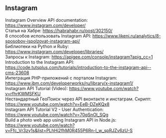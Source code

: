 ## Instagram
Instagram Overview API documentation: https://www.instagram.com/developer/      
Статья на Хабре: https://habrahabr.ru/post/302150/       
8 способов использовать Instagram API: https://www.likeni.ru/analytics/8-sposobov-ispolzovat-instagram-api/      
Библиотеки на Python и Ruby: https://www.instagram.com/developer/libraries/      
Запросы к Instagram: https://apigee.com/console/instagram?apig_cc=1      
Introduction to the Instagram API: https://code.tutsplus.com/tutorials/introduction-to-the-instagram-api--cms-23608      
Интеграция PHP-приложений с порталом Instagram: https://www.ibm.com/developerworks/ru/library/x-instagram1/      
Instagram API Tutorial (Video): https://www.youtube.com/watch?v=rfhrKWMSFKU     
Нестандартный ГеоПоиск через API вконтакте и инстаграм. Скрипт: https://www.youtube.com/watch?v=EeB-DZeKQx8     
Instagram API Tutorial V2 - User Authentication: https://www.youtube.com/watch?v=70qSnOI_SQg      
Build a photo web app using Instagram API in Node.js: https://www.youtube.com/watch?v=Ffc_Vr3zy1s&list=PLhHi2fhM0R455P6Rn-l_w_spRJZv6zU-S    
